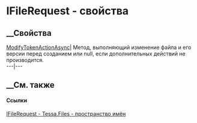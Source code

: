 # IFileRequest - свойства
##  __Свойства
[ModifyTokenActionAsync](P_Tessa_Files_IFileRequest_ModifyTokenActionAsync.htm)|
Метод, выполняющий изменение файла и его версии перед созданием или null, если
дополнительных действий не производится.  
---|---  
## __См. также
#### Ссылки
[IFileRequest - ](T_Tessa_Files_IFileRequest.htm)
[Tessa.Files - пространство имён](N_Tessa_Files.htm)
